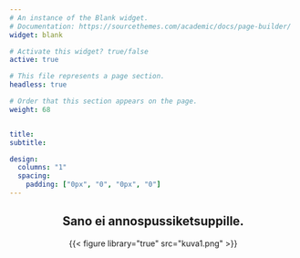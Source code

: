 ```yaml
---
# An instance of the Blank widget.
# Documentation: https://sourcethemes.com/academic/docs/page-builder/
widget: blank

# Activate this widget? true/false
active: true

# This file represents a page section.
headless: true

# Order that this section appears on the page.
weight: 68


title:
subtitle:

design:
  columns: "1"
  spacing:
    padding: ["0px", "0", "0px", "0"]
---
```

<center>

## **Sano ei annospussiketsuppille.**

{{< figure library="true" src="kuva1.png" >}}

<br>